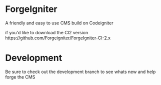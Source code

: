 # ForgeIgniter
A friendly and easy to use CMS build on Codeigniter

if you'd like to download the CI2 version
https://github.com/Forgeigniter/ForgeIgniter-CI-2.x

# Development 
Be sure to check out the development branch to see whats new and help forge the CMS

